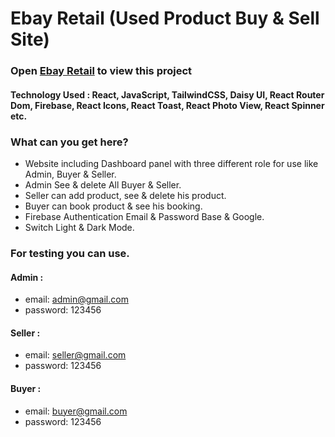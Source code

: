 # Ebay Retail (Used Product Buy & Sell Site)

### Open [Ebay Retail](https://ebay-retail.vercel.app/) to view this project

#### Technology Used : React, JavaScript, TailwindCSS, Daisy UI, React Router Dom, Firebase, React Icons, React Toast, React Photo View, React Spinner etc.

### What can you get here?

-   Website including Dashboard panel with three different role for use like Admin, Buyer & Seller.
-   Admin See & delete All Buyer & Seller.
-   Seller can add product, see & delete his product.
-   Buyer can book product & see his booking.
-   Firebase Authentication Email & Password Base & Google.
-   Switch Light & Dark Mode.

### For testing you can use.

#### Admin :

-   email: admin@gmail.com
-   password: 123456

#### Seller :

-   email: seller@gmail.com
-   password: 123456

#### Buyer :

-   email: buyer@gmail.com
-   password: 123456
